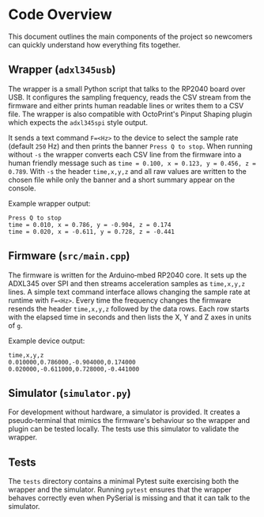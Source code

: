 # Code Overview

This document outlines the main components of the project so newcomers can quickly understand how everything fits together.

## Wrapper (`adxl345usb`)

The wrapper is a small Python script that talks to the RP2040 board over USB. It
configures the sampling frequency, reads the CSV stream from the firmware and
either prints human readable lines or writes them to a CSV file. The wrapper is
also compatible with OctoPrint's Pinput Shaping plugin which expects the
`adxl345spi` style output.

It sends a text command `F=<Hz>` to the device to select the sample rate
(default `250` Hz) and then prints the banner `Press Q to stop`. When running
without `-s` the wrapper converts each CSV line from the firmware into a human
friendly message such as `time = 0.100, x = 0.123, y = 0.456, z = 0.789`.
With `-s` the header `time,x,y,z` and all raw values are written to the chosen
file while only the banner and a short summary appear on the console.

Example wrapper output:

```text
Press Q to stop
time = 0.010, x = 0.786, y = -0.904, z = 0.174
time = 0.020, x = -0.611, y = 0.728, z = -0.441
```

## Firmware (`src/main.cpp`)

The firmware is written for the Arduino‑mbed RP2040 core. It sets up the ADXL345 over SPI and then streams acceleration samples as `time,x,y,z` lines. A simple text command interface allows changing the sample rate at runtime with `F=<Hz>`.
Every time the frequency changes the firmware resends the header `time,x,y,z`
followed by the data rows. Each row starts with the elapsed time in seconds and
then lists the X, Y and Z axes in units of `g`.

Example device output:

```text
time,x,y,z
0.010000,0.786000,-0.904000,0.174000
0.020000,-0.611000,0.728000,-0.441000
```

## Simulator (`simulator.py`)

For development without hardware, a simulator is provided. It creates a pseudo‑terminal that mimics the firmware's behaviour so the wrapper and plugin can be tested locally. The tests use this simulator to validate the wrapper.

## Tests

The `tests` directory contains a minimal Pytest suite exercising both the wrapper and the simulator. Running `pytest` ensures that the wrapper behaves correctly even when PySerial is missing and that it can talk to the simulator.
